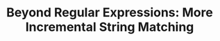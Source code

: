 ---
title: ! 'Beyond Regular Expressions: More Incremental String Matching'
url: http://blog.sigfpe.com/2009/01/beyond-regular-expressions-more.html
authors:
- Dan Piponi
type: article
tags:
- monoids
doHaskell-type: blog post
dohaskell-year: 2009
---